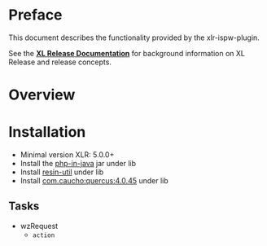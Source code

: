 # Preface #

This document describes the functionality provided by the xlr-ispw-plugin.

See the **[XL Release Documentation](https://docs.xebialabs.com/xl-release/index.html)** for background information on XL Release and release concepts.

# Overview #

# Installation #

* Minimal version XLR: 5.0.0+
* Install the [php-in-java](https://github.com/jdewinne/php-in-java) jar under lib
* Install [resin-util](http://caucho.com/m2/com/caucho/resin-util/3.2.1/resin-util-3.2.1.jar) under lib
* Install [com.caucho:quercus:4.0.45](http://central.maven.org/maven2/com/caucho/quercus/4.0.45/quercus-4.0.45.jar) under lib

## Tasks ##
+ wzRequest
  * `action`